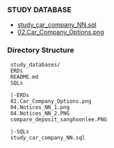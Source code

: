 ### STUDY DATABASE

* [study_car_company_NN.sql](./SQLs/study_car_company_NN.sql)
* [02.Car_Company_Options.png](./ERDs/02.Car_Company_Options.png)


### Directory Structure
```
 study_databases/
 ERDs
 README.md
 SQLs
 
 |-ERDs
 02.Car_Company_Options.png
 04.Notices_NN_1.png
 04.Notices_NN_2.PNG
 compare_deposit_sanghoonlee.PNG
 
 |-SQLs
 study_car_company_NN.sql

```